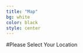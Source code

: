 ```yaml
---
title: "Map"
bg: white
color: black
style: center
---
```


#Please Select Your Location

<div style="text-align: center;">
	<div id="usmap">
	</div>
</div>

